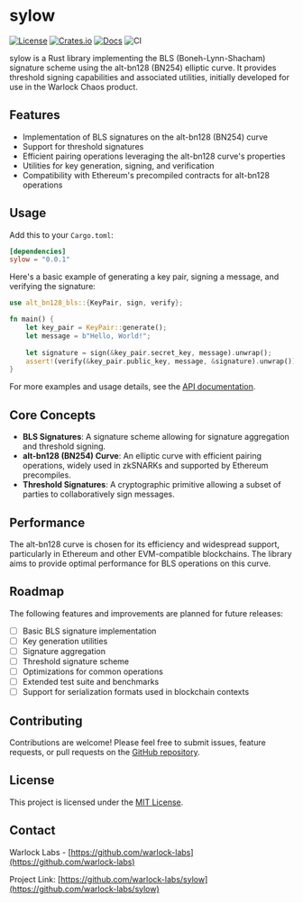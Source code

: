 # sylow

[![License](https://img.shields.io/crates/l/sylow)](https://choosealicense.com/licenses/mit/)
[![Crates.io](https://img.shields.io/crates/v/sylow)](https://crates.io/crates/sylow)
[![Docs](https://img.shields.io/crates/v/sylow?color=blue&label=docs)](https://docs.rs/sylow/)
![CI](https://github.com/warlock-labs/sylow/actions/workflows/CI.yml/badge.svg)

sylow is a Rust library implementing the BLS (Boneh-Lynn-Shacham) signature scheme using the alt-bn128 (BN254) elliptic curve. It provides threshold signing capabilities and associated utilities, initially developed for use in the Warlock Chaos product.

## Features

- Implementation of BLS signatures on the alt-bn128 (BN254) curve
- Support for threshold signatures
- Efficient pairing operations leveraging the alt-bn128 curve's properties
- Utilities for key generation, signing, and verification
- Compatibility with Ethereum's precompiled contracts for alt-bn128 operations

## Usage

Add this to your `Cargo.toml`:

```toml
[dependencies]
sylow = "0.0.1"
```

Here's a basic example of generating a key pair, signing a message, and verifying the signature:

```rust
use alt_bn128_bls::{KeyPair, sign, verify};

fn main() {
    let key_pair = KeyPair::generate();
    let message = b"Hello, World!";
    
    let signature = sign(&key_pair.secret_key, message).unwrap();
    assert!(verify(&key_pair.public_key, message, &signature).unwrap());
}
```

For more examples and usage details, see the [API documentation](https://docs.rs/sylow).

## Core Concepts

- **BLS Signatures**: A signature scheme allowing for signature aggregation and threshold signing.
- **alt-bn128 (BN254) Curve**: An elliptic curve with efficient pairing operations, widely used in zkSNARKs and supported by Ethereum precompiles.
- **Threshold Signatures**: A cryptographic primitive allowing a subset of parties to collaboratively sign messages.

## Performance

The alt-bn128 curve is chosen for its efficiency and widespread support, particularly in Ethereum and other EVM-compatible blockchains. The library aims to provide optimal performance for BLS operations on this curve.

## Roadmap

The following features and improvements are planned for future releases:

- [ ] Basic BLS signature implementation
- [ ] Key generation utilities
- [ ] Signature aggregation
- [ ] Threshold signature scheme
- [ ] Optimizations for common operations
- [ ] Extended test suite and benchmarks
- [ ] Support for serialization formats used in blockchain contexts

## Contributing

Contributions are welcome! Please feel free to submit issues, feature requests, or pull requests on the [GitHub repository](https://github.com/warlock-labs/sylow).

## License

This project is licensed under the [MIT License](https://choosealicense.com/licenses/mit/).

## Contact

Warlock Labs - [https://github.com/warlock-labs](https://github.com/warlock-labs)

Project Link: [https://github.com/warlock-labs/sylow](https://github.com/warlock-labs/sylow)